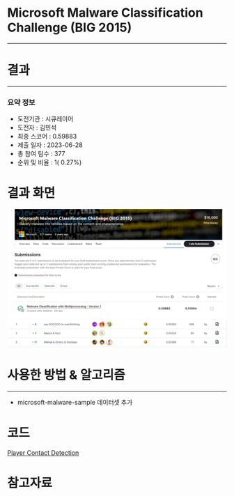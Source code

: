 # Microsoft Malware Classification Challenge (BIG 2015)

---

# 결과

---

### 요약 정보

* 도전기관 : 시큐레이어
* 도전자 : 김민석
* 최종 스코어 : 0.59883
* 제출 일자 : 2023-06-28
* 총 참여 팀수 : 377
* 순위 및 비율 : 1( 0.27%)

# 결과 화면

![Score](img/Score.PNG)
![Leaderboard](img/Leaderboard.PNG)

# 사용한 방법 & 알고리즘

---

* microsoft-malware-sample 데이터셋 추가


# 코드

[Player Contact Detection](MCM.ipynb)

# 참고자료

